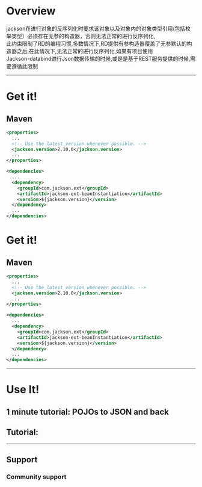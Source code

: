 # Overview

jackson在进行对象的反序列化时要求该对象以及对象内的对象类型引用(包括枚举类型）必须存在无参的构造器，否则无法正常的进行反序列化,<br>
此约束限制了RD的编程习惯,多数情况下,RD提供有参构造器覆盖了无参默认的构造器之后,在此情况下,无法正常的进行反序列化,如果有项目使用<br>
Jackson-databind进行Json数据传输的时候,或是是基于REST服务提供的时候,需要遵循此限制

-----

# Get it!

## Maven


```xml
<properties>
  ...
  <!-- Use the latest version whenever possible. -->
  <jackson.version>2.10.0</jackson.version>
  ...
</properties>

<dependencies>
  ...
  <dependency>
    <groupId>com.jackson.ext</groupId>
    <artifactId>jackson-ext-beanInstantiation</artifactId>
    <version>${jackson.version}</version>
  </dependency>
  ...
</dependencies>
```



# Get it!

## Maven

```xml
<properties>
  ...
  <!-- Use the latest version whenever possible. -->
  <jackson.version>2.10.0</jackson.version>
  ...
</properties>

<dependencies>
  ...
  <dependency>
    <groupId>com.jackson.ext</groupId>
    <artifactId>jackson-ext-beanInstantiation</artifactId>
    <version>${jackson.version}</version>
  </dependency>
  ...
</dependencies>
```



-----

# Use It!



## 1 minute tutorial: POJOs to JSON and back



## Tutorial:





-----



## Support

### Community support



